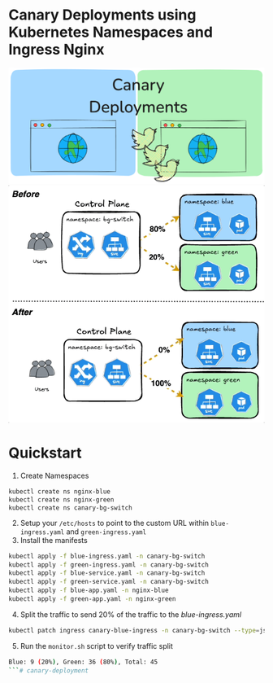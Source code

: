 # Canary Deployments using Kubernetes Namespaces and Ingress Nginx
![bg](./assets/canary.png)
![bg](./assets/canary-gif.gif)

# Quickstart
1. Create Namespaces
```
kubectl create ns nginx-blue
kubectl create ns nginx-green
kubectl create ns canary-bg-switch
```
2. Setup your `/etc/hosts` to point to the custom URL within `blue-ingress.yaml` and `green-ingress.yaml`
3. Install the manifests
```bash
kubectl apply -f blue-ingress.yaml -n canary-bg-switch
kubectl apply -f green-ingress.yaml -n canary-bg-switch
kubectl apply -f blue-service.yaml -n canary-bg-switch
kubectl apply -f green-service.yaml -n canary-bg-switch
kubectl apply -f blue-app.yaml -n nginx-blue
kubectl apply -f green-app.yaml -n nginx-green
```
4. Split the traffic to send 20% of the traffic to the *blue-ingress.yaml*
```bash
kubectl patch ingress canary-blue-ingress -n canary-bg-switch --type=json -p '[{"op": "replace", "path": "/metadata/annotations/nginx.ingress.kubernetes.io~1canary-weight", "value": "20"}]'
```
5. Run the `monitor.sh` script to verify traffic split
```bash
Blue: 9 (20%), Green: 36 (80%), Total: 45
```# canary-deployment
